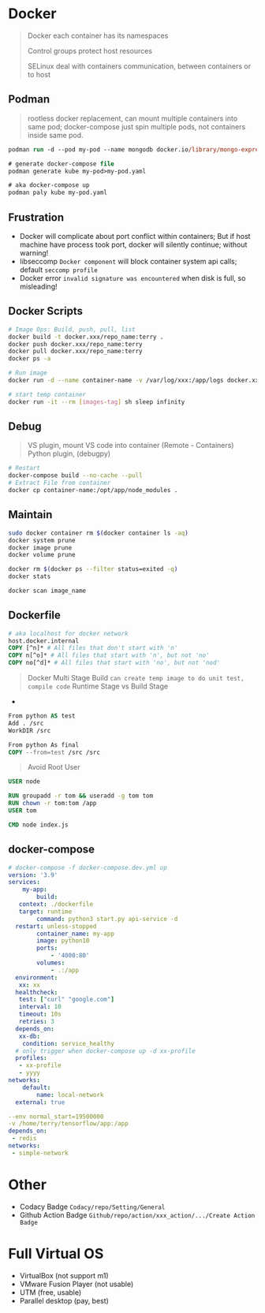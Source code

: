# Docker
>
> Docker each container has its namespaces
>
> Control groups protect host resources
>
> SELinux  deal with containers communication, between containers or to host

## Podman
>
> rootless docker replacement, can mount multiple containers into same pod; docker-compose just spin multiple pods, not containers inside same pod.

```ps
podman run -d --pod my-pod --name mongodb docker.io/library/mongo-express

# generate docker-compose file
podman generate kube my-pod>my-pod.yaml

# aka docker-compose up
podman paly kube my-pod.yaml 
```

## Frustration

- Docker will complicate about port conflict within containers; But if host machine have process took port, docker will silently continue; without warning!
- libseccomp `Docker component` will block container system api calls; default `seccomp profile`
- Docker error `invalid signature was encountered` when disk is full, so misleading!

## Docker Scripts

```bash
# Image Ops: Build, push, pull, list
docker build -t docker.xxx/repo_name:terry . 
docker push docker.xxx/repo_name:terry
docker pull docker.xxx/repo_name:terry
docker ps -a

# Run image
docker run -d --name container-name -v /var/log/xxx:/app/logs docker.xxx/repo-name:terry python3 start.py app-name --deploy --restart --net=host --env-file /xxx.config -e xxx=ggg

# start temp container
docker run -it --rm [images-tag] sh sleep infinity

```

## Debug
>
> VS plugin, mount VS code into container (Remote - Containers)
> Python plugin, (debugpy)

```bash
# Restart
docker-compose build --no-cache --pull
# Extract File from container
docker cp container-name:/opt/app/node_modules .
```

## Maintain

```bash
sudo docker container rm $(docker container ls -aq)
docker system prune
docker image prune
docker volume prune

docker rm $(docker ps --filter status=exited -q)
docker stats

docker scan image_name
```

## Dockerfile

```dockerfile
# aka localhost for docker network
host.docker.internal 
COPY [^n]* # All files that don't start with 'n'
COPY n[^o]* # All files that start with 'n', but not 'no' 
COPY no[^d]* # All files that start with 'no', but not 'nod'
```

> Docker Multi Stage Build `can create temp image to do unit test, compile code`
> Runtime Stage vs Build Stage

-

```dockerfile
From python AS test
Add . /src
WorkDIR /src

From python As final
COPY --from=test /src /src
```

> Avoid Root User

```dockerfile
USER node

RUN groupadd -r tom && useradd -g tom tom
RUN chown -r tom:tom /app
USER tom

CMD node index.js
```

## docker-compose

```yaml
# docker-compose -f docker-compose.dev.yml up
version: '3.9'
services:
    my-app:
        build:
   context: ./dockerfile
   target: runtime
        command: python3 start.py api-service -d
  restart: unless-stopped
        container_name: my-app
        image: python10
        ports:
            - '4000:80'
        volumes:
            - .:/app
  environment:
   xx: xx
  healthcheck:
   test: ["curl" "google.com"]
   interval: 10
   timeout: 10s
   retries: 3
  depends_on:
   xx-db:
    condition: service_healthy
  # only trigger when docker-compose up -d xx-profile
  profiles:
   - xx-profile
   - yyyy
networks:
    default:
        name: local-network
  external: true

```

```yml
--env normal_start=19500000
-v /home/terry/tensorflow/app:/app
depends_on:
 - redis
networks:
 - simple-network
```

# Other

- Codacy Badge `Codacy/repo/Setting/General`
- Github Action Badge `Github/repo/action/xxx_action/.../Create Action Badge`

# Full Virtual OS

- VirtualBox (not support m1)
- VMware Fusion Player (not usable)
- UTM (free, usable)
- Parallel desktop (pay, best)
